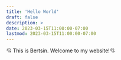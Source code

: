 ```yaml
---
title: 'Hello World'
draft: false
description: >
date: 2023-03-15T11:00:00-07:00
lastmod: 2023-03-15T11:00:00-07:00
---
```


💘 This is Bertsin. Welcome to my website!💘